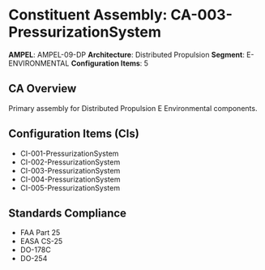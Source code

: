 # Constituent Assembly: CA-003-PressurizationSystem

**AMPEL**: AMPEL-09-DP
**Architecture**: Distributed Propulsion
**Segment**: E-ENVIRONMENTAL
**Configuration Items**: 5

## CA Overview
Primary assembly for Distributed Propulsion E Environmental components.

## Configuration Items (CIs)
- CI-001-PressurizationSystem
- CI-002-PressurizationSystem
- CI-003-PressurizationSystem
- CI-004-PressurizationSystem
- CI-005-PressurizationSystem

## Standards Compliance
- FAA Part 25
- EASA CS-25
- DO-178C
- DO-254
